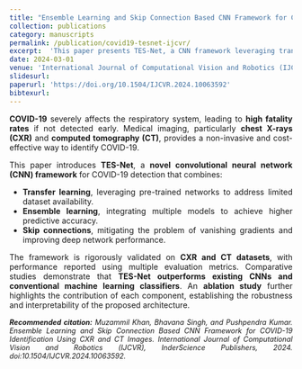 ```yaml
---
title: "Ensemble Learning and Skip Connection Based CNN Framework for COVID-19 Identification Using CXR and CT Images"
collection: publications
category: manuscripts
permalink: /publication/covid19-tesnet-ijcvr/
excerpt:  'This paper presents TES-Net, a CNN framework leveraging transfer learning, ensemble learning, and skip connections for COVID-19 detection using chest radiographs (CXR and CT).'
date: 2024-03-01
venue: 'International Journal of Computational Vision and Robotics (IJCVR), InderScience Publishers, 2024'
slidesurl: 
paperurl: 'https://doi.org/10.1504/IJCVR.2024.10063592'
bibtexurl: 
---
```


<div style="text-align:justify; text-justify:inter-word;" markdown="1">

**COVID-19** severely affects the respiratory system, leading to **high fatality rates** if not detected early. Medical imaging, particularly **chest X-rays (CXR)** and **computed tomography (CT)**, provides a non-invasive and cost-effective way to identify COVID-19.  

This paper introduces **TES-Net**, a **novel convolutional neural network (CNN) framework** for COVID-19 detection that combines:  

- **Transfer learning**, leveraging pre-trained networks to address limited dataset availability.  
- **Ensemble learning**, integrating multiple models to achieve higher predictive accuracy.  
- **Skip connections**, mitigating the problem of vanishing gradients and improving deep network performance.  

The framework is rigorously validated on **CXR and CT datasets**, with performance reported using multiple evaluation metrics. Comparative studies demonstrate that **TES-Net outperforms existing CNNs and conventional machine learning classifiers**. An **ablation study** further highlights the contribution of each component, establishing the robustness and interpretability of the proposed architecture.  

</div>

<div style="text-align:justify; text-justify:inter-word; margin-top:15px; font-size:0.9em; font-style:italic;">
  <strong>Recommended citation:</strong> Muzammil Khan, Bhavana Singh, and Pushpendra Kumar. Ensemble Learning and Skip Connection Based CNN Framework for COVID-19 Identification Using CXR and CT Images. International Journal of Computational Vision and Robotics (IJCVR), InderScience Publishers, 2024. doi:10.1504/IJCVR.2024.10063592.
</div>


